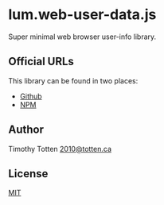 # lum.web-user-data.js

Super minimal web browser user-info library.

## Official URLs

This library can be found in two places:

 * [Github](https://github.com/supernovus/lum.web-user-data.js)
 * [NPM](https://www.npmjs.com/package/@lumjs/web-user-data)

## Author

Timothy Totten <2010@totten.ca>

## License

[MIT](https://spdx.org/licenses/MIT.html)
